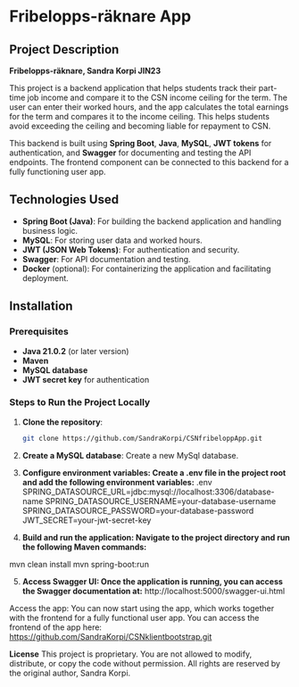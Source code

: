 # Fribelopps-räknare App

## Project Description

**Fribelopps-räknare, Sandra Korpi JIN23**

This project is a backend application that helps students track their part-time job income and compare it to the CSN income ceiling for the term. The user can enter their worked hours, and the app calculates the total earnings for the term and compares it to the income ceiling. This helps students avoid exceeding the ceiling and becoming liable for repayment to CSN.

This backend is built using **Spring Boot**, **Java**, **MySQL**, **JWT tokens** for authentication, and **Swagger** for documenting and testing the API endpoints. The frontend component can be connected to this backend for a fully functioning user app.

## Technologies Used

- **Spring Boot (Java)**: For building the backend application and handling business logic.
- **MySQL**: For storing user data and worked hours.
- **JWT (JSON Web Tokens)**: For authentication and security.
- **Swagger**: For API documentation and testing.
- **Docker** (optional): For containerizing the application and facilitating deployment.

## Installation

### Prerequisites

- **Java 21.0.2** (or later version)
- **Maven**
- **MySQL database**
- **JWT secret key** for authentication

### Steps to Run the Project Locally

1. **Clone the repository**:
   ```bash
   git clone https://github.com/SandraKorpi/CSNfribeloppApp.git
2. **Create a MySQL database**:
Create a new MySql database.

3. **Configure environment variables: Create a .env file in the project root and add the following environment variables:**
.env
SPRING_DATASOURCE_URL=jdbc:mysql://localhost:3306/database-name
SPRING_DATASOURCE_USERNAME=your-database-username
SPRING_DATASOURCE_PASSWORD=your-database-password
JWT_SECRET=your-jwt-secret-key

4. **Build and run the application: Navigate to the project directory and run the following Maven commands:**

mvn clean install
mvn spring-boot:run

5. **Access Swagger UI: Once the application is running, you can access the Swagger documentation at:**
http://localhost:5000/swagger-ui.html

Access the app: You can now start using the app, which works together with the frontend for a fully functional user app.
You can access the frontend of the app here: https://github.com/SandraKorpi/CSNklientbootstrap.git

**License**
This project is proprietary. You are not allowed to modify, distribute, or copy the code without permission. All rights are reserved by the original author, Sandra Korpi.
